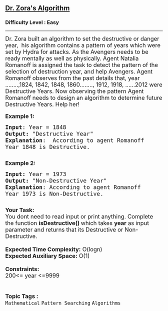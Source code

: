 <h2><a href="https://practice.geeksforgeeks.org/problems/dr-zoras-algorithm5401/1?page=1&category=Advanced%20Data%20Structure,Pattern%20Searching&difficulty=Easy&sortBy=submissions">Dr. Zora's Algorithm</a></h2><h3>Difficulty Level : Easy</h3><hr><div class="problems_problem_content__Xm_eO"><p><span style="font-size:18px">Dr. Zora built an algorithm to set the destructive&nbsp;or danger year,&nbsp; his algorithm contains a pattern of years which were set by Hydra for attacks.&nbsp;As the Avengers needs to be ready mentally as well as physically. Agent Natalia Romanoff is assigned the task to detect the pattern of the selection of destruction year, and help Avengers. Agent Romanoff observes from the past details that, year ........,1824, 1842, 1848, 1860........, 1912, 1918, ......2012 were Destructive Years. Now observing the pattern Agent Romanoff needs to design an algorithm to determine future Destructive Years. Help her!&nbsp;&nbsp;&nbsp; </span><br>
<br>
<span style="font-size:18px"><strong>Example 1:</strong></span></p>

<pre><span style="font-size:18px"><strong>Input</strong>: Year = 1848 
<strong>Output:</strong>&nbsp;"Destructive Year"</span><span style="font-size:18px">&nbsp;
<strong>Explanation</strong>:  According to agent Romanoff
Year 1848 is Destructive.</span>
</pre>

<p><br>
<span style="font-size:18px"><strong>Example 2:</strong></span></p>

<pre><span style="font-size:18px"><strong>Input: </strong>Year = 1973
<strong>Output:&nbsp;</strong>"Non-Destructive Year"
<strong>Explanation</strong>: According to agent Romanoff
Year 1973 is Non-Destructive. 
</span></pre>

<p><br>
<span style="font-size:18px"><strong>Your Task:&nbsp;&nbsp;</strong><br>
You dont need to read input or print anything. Complete the function <strong>isDestructive()&nbsp;</strong>which takes <strong>year</strong>&nbsp;as input parameter and returns that its Destructive or Non-Destructive.<br>
<br>
<strong>Expected Time Complexity:</strong> O(logn)<br>
<strong>Expected Auxiliary Space:</strong> O(1)<br>
<br>
<strong>Constraints:</strong><br>
200&lt;= year&nbsp;&lt;=9999</span></p>
</div><br><p><span style=font-size:18px><strong>Topic Tags : </strong><br><code>Mathematical</code>&nbsp;<code>Pattern Searching</code>&nbsp;<code>Algorithms</code>&nbsp;